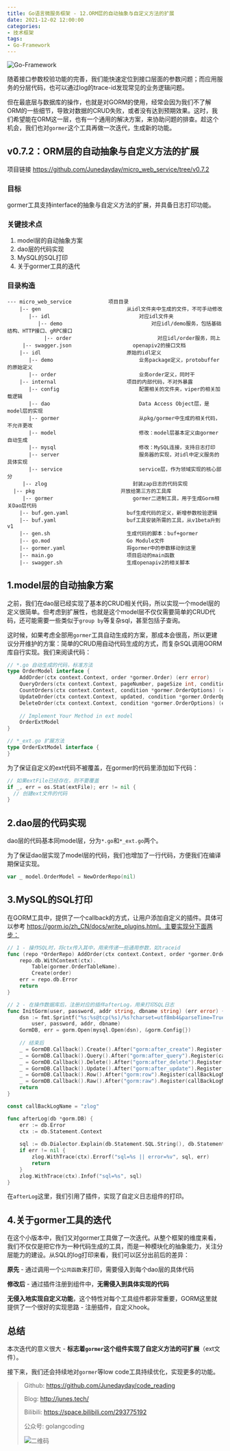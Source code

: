 ```yaml
---
title: Go语言微服务框架 - 12.ORM层的自动抽象与自定义方法的扩展
date: 2021-12-02 12:00:00
categories: 
- 技术框架
tags:
- Go-Framework
---
```


![Go-Framework](https://i.loli.net/2021/08/15/QfmqMJGaNOgt7LC.jpg)

随着接口参数校验功能的完善，我们能快速定位到接口层面的参数问题；而应用服务的分层代码，也可以通过log的trace-id发现常见的业务逻辑问题。

但在最底层与数据库的操作，也就是对GORM的使用，经常会因为我们不了解ORM的一些细节，导致对数据的CRUD失败，或者没有达到预期效果。这时，我们希望能在ORM这一层，也有一个通用的解决方案，来协助问题的排查。趁这个机会，我们也对`gormer`这个工具再做一次迭代，生成新的功能。

<!-- more -->

## v0.7.2：ORM层的自动抽象与自定义方法的扩展

项目链接 https://github.com/Junedayday/micro_web_service/tree/v0.7.2

### 目标

gormer工具支持interface的抽象与自定义方法的扩展，并具备日志打印功能。

### 关键技术点

1. model层的自动抽象方案
2. dao层的代码实现
3. MySQL的SQL打印
4. 关于gormer工具的迭代

### 目录构造

```
--- micro_web_service            项目目录
	|-- gen                            从idl文件夹中生成的文件，不可手动修改
	   |-- idl                             对应idl文件夹
	      |-- demo                             对应idl/demo服务，包括基础结构、HTTP接口、gRPC接口
	    	|-- order                            对应idl/order服务，同上
     |-- swagger.json                    openapiv2的接口文档
	|-- idl                            原始的idl定义
	   |-- demo                            业务package定义，protobuffer的原始定义
	   |-- order                           业务order定义，同时干
	|-- internal                       项目的内部代码，不对外暴露
	   |-- config                          配置相关的文件夹，viper的相关加载逻辑
	   |-- dao                             Data Access Object层，是model层的实现
	   |-- gormer                          从pkg/gormer中生成的相关代码，不允许更改
	   |-- model                           修改：model层基本定义由gormer自动生成
	   |-- mysql                           修改：MySQL连接，支持日志打印
	   |-- server                          服务器的实现，对idl中定义服务的具体实现
	   |-- service                         service层，作为领域实现的核心部分
     |-- zlog                            封装zap日志的代码实现
  |-- pkg                            开放给第三方的工具库
     |-- gormer                          gormer二进制工具，用于生成Gorm相关Dao层代码
	|-- buf.gen.yaml                   buf生成代码的定义，新增参数校验逻辑
	|-- buf.yaml                       buf工具安装所需的工具，从v1beta升到v1
	|-- gen.sh                         生成代码的脚本：buf+gormer
	|-- go.mod                         Go Module文件
	|-- gormer.yaml                    将gormer中的参数移动到这里
	|-- main.go                        项目启动的main函数
	|-- swagger.sh                     生成openapiv2的相关脚本
```

## 1.model层的自动抽象方案

之前，我们在dao层已经实现了基本的CRUD相关代码，所以实现一个model层的定义很简单。但考虑到扩展性，也就是这个model层不仅仅需要简单的CRUD代码，还可能需要一些类似于`group by`等复杂sql，甚至包括子查询。

这时候，如果考虑全部用`gormer`工具自动生成的方案，那成本会很高，所以更建议分开维护的方案：简单的CRUD用自动代码生成的方式，而复杂SQL调用GORM库自行实现。我们来阅读代码：

```go
// *.go 自动生成的代码，标准方法
type OrderModel interface {
	AddOrder(ctx context.Context, order *gormer.Order) (err error)
	QueryOrders(ctx context.Context, pageNumber, pageSize int, condition *gormer.OrderOptions) (orders []gormer.Order, err error)
	CountOrders(ctx context.Context, condition *gormer.OrderOptions) (count int64, err error)
	UpdateOrder(ctx context.Context, updated, condition *gormer.OrderOptions) (err error)
	DeleteOrder(ctx context.Context, condition *gormer.OrderOptions) (err error)
	
	// Implement Your Method in ext model
	OrderExtModel
}

// *_ext.go 扩展方法
type OrderExtModel interface {
}
```

为了保证自定义的ext代码不被覆盖，在gormer的代码里添加如下代码：

```go
// 如果extFile已经存在，则不要覆盖
if _, err = os.Stat(extFile); err != nil {
  // 创建ext文件的代码
}
```

## 2.dao层的代码实现

dao层的代码基本同model层，分为`*.go`和`*_ext.go`两个。

为了保证dao层实现了model层的代码，我们也增加了一行代码，方便我们在编译期保证实现。

```go
var _ model.OrderModel = NewOrderRepo(nil)
```

## 3.MySQL的SQL打印

在GORM工具中，提供了一个callback的方式，让用户添加自定义的插件。具体可以参考 https://gorm.io/zh_CN/docs/write_plugins.html。主要实现分下面两步：

```go
// 1 - 操作SQL时，将ctx传入其中，用来传递一些通用参数，如traceid
func (repo *OrderRepo) AddOrder(ctx context.Context, order *gormer.Order) (err error) {
	repo.db.WithContext(ctx).
		Table(gormer.OrderTableName).
		Create(order)
	err = repo.db.Error
	return
}

// 2 - 在操作数据库后，注册对应的插件afterLog，用来打印SQL日志
func InitGorm(user, password, addr string, dbname string) (err error) {
	dsn := fmt.Sprintf("%s:%s@tcp(%s)/%s?charset=utf8mb4&parseTime=True&loc=Local",
		user, password, addr, dbname)
	GormDB, err = gorm.Open(mysql.Open(dsn), &gorm.Config{})
	
	// 结束后
	_ = GormDB.Callback().Create().After("gorm:after_create").Register(callBackLogName, afterLog)
	_ = GormDB.Callback().Query().After("gorm:after_query").Register(callBackLogName, afterLog)
	_ = GormDB.Callback().Delete().After("gorm:after_delete").Register(callBackLogName, afterLog)
	_ = GormDB.Callback().Update().After("gorm:after_update").Register(callBackLogName, afterLog)
	_ = GormDB.Callback().Row().After("gorm:row").Register(callBackLogName, afterLog)
	_ = GormDB.Callback().Raw().After("gorm:raw").Register(callBackLogName, afterLog)
	return
}

const callBackLogName = "zlog"

func afterLog(db *gorm.DB) {
	err := db.Error
	ctx := db.Statement.Context
	
	sql := db.Dialector.Explain(db.Statement.SQL.String(), db.Statement.Vars...)
	if err != nil {
		zlog.WithTrace(ctx).Errorf("sql=%s || error=%v", sql, err)
		return
	}
	zlog.WithTrace(ctx).Infof("sql=%s", sql)
}
```

在`afterLog`这里，我们引用了插件，实现了自定义日志组件的打印。

## 4.关于gormer工具的迭代

在这个小版本中，我们又对gormer工具做了一次迭代。从整个框架的维度来看，我们不仅仅是把它作为一种代码生成的工具，而是一种模块化的抽象能力，关注分层能力的建设。从SQL的log打印来看，我们可以区分出前后的差异：

**原先** - 通过调用一个`公共函数`来打印，需要侵入到每个dao层的具体代码

**修改后** - 通过插件注册到组件中，**无需侵入到具体实现的代码**

**无侵入地实现自定义功能**，这个特性对每个工具组件都非常重要，GORM这里就提供了一个很好的实现思路 - 注册插件，自定义hook。

## 总结

本次迭代的意义很大 - **标志着`gormer`这个组件实现了自定义方法的可扩展**（ext文件）。

接下来，我们还会持续地对`gormer`等low code工具持续优化，实现更多的功能。



> Github: https://github.com/Junedayday/code_reading
>
> Blog: http://junes.tech/
>
> Bilibili: https://space.bilibili.com/293775192
>
> 公众号: golangcoding
>
>  ![二维码](https://i.loli.net/2021/02/28/RPzy7Hjc9GZ8I3e.jpg)

